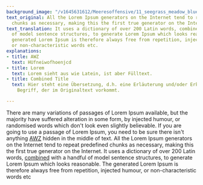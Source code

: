 ```yaml
---
background_image: "/v1645631612/Meeresoffensive/11_seegrass_meadow_blue_carbon_brian-yurasits-unsplash_ciwu2j.jpg"
text_original: All the Lorem Ipsum generators on the Internet tend to repeat predefined
  chunks as necessary, making this the first true generator on the Internet.
text_translation: It uses a dictionary of over 200 Latin words, combined with a handful
  of model sentence structures, to generate Lorem Ipsum which looks reasonable. The
  generated Lorem Ipsum is therefore always free from repetition, injected humour,
  or non-characteristic words etc.
explanations:
- title: AWZ
  text: HUfneiwofhoenjcd
- title: Lorem
  text: Lorem sieht aus wie Latein, ist aber Fülltext.
- title: Combined Title
  text: Hier steht eine Übersetzung, d.h. eine Erläuterung und/oder Erklärung zu einem
    Begriff, der im Originaltext vorkommt.

---
```

There are many variations of passages of Lorem Ipsum available, but the majority have suffered alteration in some form, by injected humour, or randomised words which don't look even slightly believable. If you are going to use a passage of Lorem Ipsum, you need to be sure there isn't anything [AWZ](# "AWZ ") hidden in the middle of text. All the Lorem Ipsum generators on the Internet tend to repeat predefined chunks as necessary, making this the first true generator on the Internet. It uses a dictionary of over 200 Latin words, [combined](# "combined-title") with a handful of model sentence structures, to generate Lorem Ipsum which looks reasonable. The generated Lorem Ipsum is therefore always free from repetition, injected humour, or non-characteristic words etc
